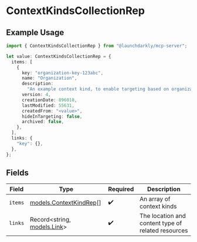 # ContextKindsCollectionRep

## Example Usage

```typescript
import { ContextKindsCollectionRep } from "@launchdarkly/mcp-server";

let value: ContextKindsCollectionRep = {
  items: [
    {
      key: "organization-key-123abc",
      name: "Organization",
      description:
        "An example context kind, to enable targeting based on organization",
      version: 4,
      creationDate: 896018,
      lastModified: 55631,
      createdFrom: "<value>",
      hideInTargeting: false,
      archived: false,
    },
  ],
  links: {
    "key": {},
  },
};
```

## Fields

| Field                                                  | Type                                                   | Required                                               | Description                                            |
| ------------------------------------------------------ | ------------------------------------------------------ | ------------------------------------------------------ | ------------------------------------------------------ |
| `items`                                                | [models.ContextKindRep](../models/contextkindrep.md)[] | :heavy_check_mark:                                     | An array of context kinds                              |
| `links`                                                | Record<string, [models.Link](../models/link.md)>       | :heavy_check_mark:                                     | The location and content type of related resources     |